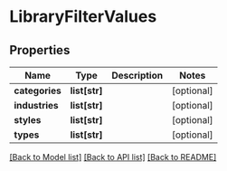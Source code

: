 # LibraryFilterValues

## Properties
Name | Type | Description | Notes
------------ | ------------- | ------------- | -------------
**categories** | **list[str]** |  | [optional] 
**industries** | **list[str]** |  | [optional] 
**styles** | **list[str]** |  | [optional] 
**types** | **list[str]** |  | [optional] 

[[Back to Model list]](../README.md#documentation-for-models) [[Back to API list]](../README.md#documentation-for-api-endpoints) [[Back to README]](../README.md)


